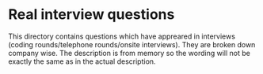 # Real interview questions

This directory contains questions which have appreared in interviews 
(coding rounds/telephone rounds/onsite interviews). They are broken 
down company wise. The description is from memory so the wording will 
not be exactly the same as in the actual description. 